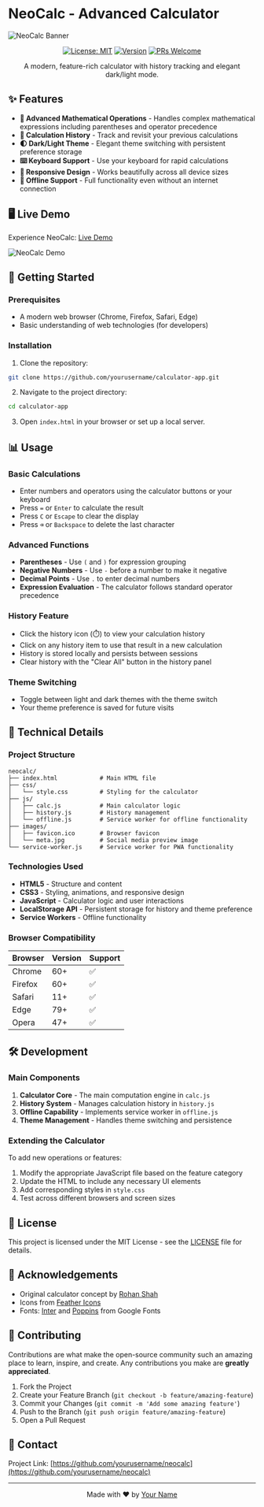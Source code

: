 # NeoCalc - Advanced Calculator

![NeoCalc Banner](https://imagekit.io/tools/asset-public-link?detail=%7B%22name%22%3A%22devrohanshah.github.io_calculator-app_.png%22%2C%22type%22%3A%22image%2Fpng%22%2C%22signedurl_expire%22%3A%222028-04-11T10%3A06%3A44.031Z%22%2C%22signedUrl%22%3A%22https%3A%2F%2Fmedia-hosting.imagekit.io%2F4d05624966984495%2Fdevrohanshah.github.io_calculator-app_.png%3FExpires%3D1839060404%26Key-Pair-Id%3DK2ZIVPTIP2VGHC%26Signature%3DNiTfEM86dty0GuLlJW-kcGwRD1FD62i6TJ51Mx-v5KocVbzjeb2xSVbY3vjffveAh9Ydb8jtfVovN86VuVCi-wPXlQjLMDbKWxvGmOfcohgoR4fzoYpI1CpWk7dCjVaAr0dw4NTXdvMXKZE68zqBH4fkWTncKSmCq8irVx1AHi~308le2xYD3pb2e-dbz6IGKq-kn2KIcXZ5SBw2XxJZzdwEEAuVOK5U3H1F~kxlyMqNl5av15r5TDmQwMI-Lmeb7wlVVEpUfgfRuewDeB7mLH11xIA1Nj41EWdKJri9H~wuShJmpWKHTRw1NxWnA~A7b8L41uX8Eki~M9604uM3rw__%22%7D)

<div align="center">
  
[![License: MIT](https://img.shields.io/badge/License-MIT-blue.svg)](https://opensource.org/licenses/MIT)
[![Version](https://img.shields.io/badge/version-1.0.0-green.svg)](https://github.com/yourusername/neocalc)
[![PRs Welcome](https://img.shields.io/badge/PRs-welcome-brightgreen.svg)](https://github.com/yourusername/neocalc/pulls)

</div>

<p align="center">A modern, feature-rich calculator with history tracking and elegant dark/light mode.</p>

## ✨ Features

- **🧮 Advanced Mathematical Operations** - Handles complex mathematical expressions including parentheses and operator precedence
- **📜 Calculation History** - Track and revisit your previous calculations 
- **🌓 Dark/Light Theme** - Elegant theme switching with persistent preference storage
- **⌨️ Keyboard Support** - Use your keyboard for rapid calculations
- **📱 Responsive Design** - Works beautifully across all device sizes
- **🔌 Offline Support** - Full functionality even without an internet connection

## 🖥️ Live Demo

Experience NeoCalc: [Live Demo](https://devrohanshah.github.io/calculator-app/)

![NeoCalc Demo](https://imagekit.io/tools/asset-public-link?detail=%7B%22name%22%3A%22devrohanshah.github.io_calculator-app_.png%22%2C%22type%22%3A%22image%2Fpng%22%2C%22signedurl_expire%22%3A%222028-04-11T10%3A06%3A44.031Z%22%2C%22signedUrl%22%3A%22https%3A%2F%2Fmedia-hosting.imagekit.io%2F4d05624966984495%2Fdevrohanshah.github.io_calculator-app_.png%3FExpires%3D1839060404%26Key-Pair-Id%3DK2ZIVPTIP2VGHC%26Signature%3DNiTfEM86dty0GuLlJW-kcGwRD1FD62i6TJ51Mx-v5KocVbzjeb2xSVbY3vjffveAh9Ydb8jtfVovN86VuVCi-wPXlQjLMDbKWxvGmOfcohgoR4fzoYpI1CpWk7dCjVaAr0dw4NTXdvMXKZE68zqBH4fkWTncKSmCq8irVx1AHi~308le2xYD3pb2e-dbz6IGKq-kn2KIcXZ5SBw2XxJZzdwEEAuVOK5U3H1F~kxlyMqNl5av15r5TDmQwMI-Lmeb7wlVVEpUfgfRuewDeB7mLH11xIA1Nj41EWdKJri9H~wuShJmpWKHTRw1NxWnA~A7b8L41uX8Eki~M9604uM3rw__%22%7D)

## 🚀 Getting Started

### Prerequisites

- A modern web browser (Chrome, Firefox, Safari, Edge)
- Basic understanding of web technologies (for developers)

### Installation

1. Clone the repository:
```bash
git clone https://github.com/yourusername/calculator-app.git
```

2. Navigate to the project directory:
```bash
cd calculator-app
```

3. Open `index.html` in your browser or set up a local server.

## 📊 Usage

### Basic Calculations

- Enter numbers and operators using the calculator buttons or your keyboard
- Press `=` or `Enter` to calculate the result
- Press `C` or `Escape` to clear the display
- Press `⌫` or `Backspace` to delete the last character

### Advanced Functions

- **Parentheses** - Use `(` and `)` for expression grouping
- **Negative Numbers** - Use `-` before a number to make it negative
- **Decimal Points** - Use `.` to enter decimal numbers
- **Expression Evaluation** - The calculator follows standard operator precedence

### History Feature

- Click the history icon (⏱️) to view your calculation history
- Click on any history item to use that result in a new calculation
- History is stored locally and persists between sessions
- Clear history with the "Clear All" button in the history panel

### Theme Switching

- Toggle between light and dark themes with the theme switch
- Your theme preference is saved for future visits

## 🔧 Technical Details

### Project Structure

```
neocalc/
├── index.html            # Main HTML file
├── css/
│   └── style.css         # Styling for the calculator
├── js/
│   ├── calc.js           # Main calculator logic
│   ├── history.js        # History management
│   └── offline.js        # Service worker for offline functionality
├── images/
│   ├── favicon.ico       # Browser favicon
│   └── meta.jpg          # Social media preview image
└── service-worker.js     # Service worker for PWA functionality
```

### Technologies Used

- **HTML5** - Structure and content
- **CSS3** - Styling, animations, and responsive design
- **JavaScript** - Calculator logic and user interactions
- **LocalStorage API** - Persistent storage for history and theme preference
- **Service Workers** - Offline functionality

### Browser Compatibility

| Browser | Version | Support |
|---------|---------|---------|
| Chrome  | 60+     | ✅     |
| Firefox | 60+     | ✅     |
| Safari  | 11+     | ✅     |
| Edge    | 79+     | ✅     |
| Opera   | 47+     | ✅     |

## 🛠️ Development

### Main Components

1. **Calculator Core** - The main computation engine in `calc.js`
2. **History System** - Manages calculation history in `history.js`
3. **Offline Capability** - Implements service worker in `offline.js`
4. **Theme Management** - Handles theme switching and persistence

### Extending the Calculator

To add new operations or features:

1. Modify the appropriate JavaScript file based on the feature category
2. Update the HTML to include any necessary UI elements
3. Add corresponding styles in `style.css`
4. Test across different browsers and screen sizes

## 📝 License

This project is licensed under the MIT License - see the [LICENSE](LICENSE) file for details.

## 👏 Acknowledgements

- Original calculator concept by [Rohan Shah](https://www.rohanshah.com.np/)
- Icons from [Feather Icons](https://feathericons.com/)
- Fonts: [Inter](https://fonts.google.com/specimen/Inter) and [Poppins](https://fonts.google.com/specimen/Poppins) from Google Fonts

## 🤝 Contributing

Contributions are what make the open-source community such an amazing place to learn, inspire, and create. Any contributions you make are **greatly appreciated**.

1. Fork the Project
2. Create your Feature Branch (`git checkout -b feature/amazing-feature`)
3. Commit your Changes (`git commit -m 'Add some amazing feature'`)
4. Push to the Branch (`git push origin feature/amazing-feature`)
5. Open a Pull Request

## 📧 Contact

Project Link: [https://github.com/yourusername/neocalc](https://github.com/yourusername/neocalc)

---

<div align="center">
  <p>Made with ❤️ by <a href="https://github.com/yourusername">Your Name</a></p>
</div>
